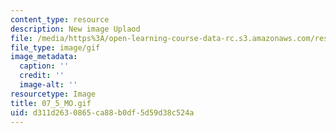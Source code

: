 ```yaml
---
content_type: resource
description: New image Uplaod
file: /media/https%3A/open-learning-course-data-rc.s3.amazonaws.com/res-21g-01-kana-spring-2010/d311d2630865ca88b0df5d59d38c524a_07_5_MO.gif
file_type: image/gif
image_metadata:
  caption: ''
  credit: ''
  image-alt: ''
resourcetype: Image
title: 07_5_MO.gif
uid: d311d263-0865-ca88-b0df-5d59d38c524a
---
```

